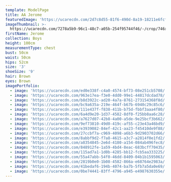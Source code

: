 ```yaml
---
template: ModelPage
title: AA Jerome
featuredImage: 'https://ucarecdn.com/2d7c8d55-81f6-490d-8a19-18211e6fcfb1/'
imageThumbnail: >-
  https://ucarecdn.com/7278a5b9-96c1-48c7-a05b-254f95744f46/-/crop/746x928/86,92/-/preview/
firstName: Jerome
collection: Boys
height: 100cm
measurementType: chest
bust: 50cm
waist: 50cm
hips: 52cm
size: '3'
shoeSize: '9'
hair: Brown
eyes: Brown
imagePortfolio:
  - image: 'https://ucarecdn.com/ed0e338f-c4a0-4574-bf73-08e251cb5708/'
  - image: 'https://ucarecdn.com/963e17ea-f3e0-4dd0-99e1-44817dcdad78/'
  - image: 'https://ucarecdn.com/b8d3922c-ad20-4a7a-8761-273154368f8d/'
  - image: 'https://ucarecdn.com/bc9a635a-219e-464f-b67b-6940c29c85c6/'
  - image: 'https://ucarecdn.com/111e437f-f838-411b-b75d-fbbf3aaa4f80/'
  - image: 'https://ucarecdn.com/6a4d9e20-1d37-4582-8df0-f25bb8aa6c28/'
  - image: 'https://ucarecdn.com/a7627d07-42b8-4a00-a5de-9e25bcf3b662/'
  - image: 'https://ucarecdn.com/9ef73810-49d0-419c-af55-c23e43a46bd9/'
  - image: 'https://ucarecdn.com/e3939082-84ef-42c1-aa23-f45410de9f88/'
  - image: 'https://ucarecdn.com/27ccbf7a-c969-4098-a6b3-9d2903702d66/'
  - image: 'https://ucarecdn.com/8abbf9d2-f7a8-4615-a3c7-a2814f0e1fd2/'
  - image: 'https://ucarecdn.com/a8354845-2e6d-4180-a154-084ab496fec8/'
  - image: 'https://ucarecdn.com/848912fe-1a59-4bd4-8eac-683bcff70435/'
  - image: 'https://ucarecdn.com/115ad7a1-1d0b-4285-bb12-fcb5aa333225/'
  - image: 'https://ucarecdn.com/55a47abb-54f0-46dd-8409-04b1b1595063/'
  - image: 'https://ucarecdn.com/2819b0e0-1b08-4582-866a-e68764e2983a/'
  - image: 'https://ucarecdn.com/41bedaf6-194b-4074-ba7b-5fb7a5da0e69/'
  - image: 'https://ucarecdn.com/0be74441-83ff-4796-a945-e4987630355e/'
---
```


